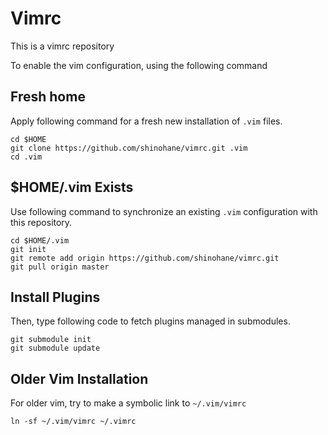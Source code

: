 
# Vimrc #

This is a vimrc repository

To enable the vim configuration, using the following command

## Fresh home ##

Apply following command for a fresh new installation of `.vim` files.

```shell
cd $HOME
git clone https://github.com/shinohane/vimrc.git .vim
cd .vim
```

## $HOME/.vim Exists ##

Use following command to synchronize an existing `.vim` configuration with
this repository.

```shell
cd $HOME/.vim
git init
git remote add origin https://github.com/shinohane/vimrc.git
git pull origin master
```

## Install Plugins ##

Then, type following code to fetch plugins managed in submodules.

```shell
git submodule init
git submodule update
```

## Older Vim Installation ##

For older vim, try to make a symbolic link to `~/.vim/vimrc`

```shell
ln -sf ~/.vim/vimrc ~/.vimrc
```

